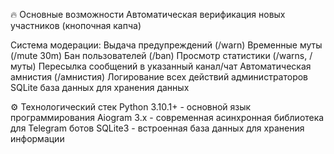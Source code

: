 🔥 Основные возможности
Автоматическая верификация новых участников (кнопочная капча)

Система модерации:
Выдача предупреждений (/warn)
Временные муты (/mute 30m)
Бан пользователей (/ban)
Просмотр статистики (/warns, /муты)
Пересылка сообщений в указанный канал/чат
Автоматическая амнистия (/амнистия)
Логирование всех действий администраторов
SQLite база данных для хранения данных

⚙️ Технологический стек
Python 3.10.1+ - основной язык программирования
Aiogram 3.x - современная асинхронная библиотека для Telegram ботов
SQLite3 - встроенная база данных для хранения информации
